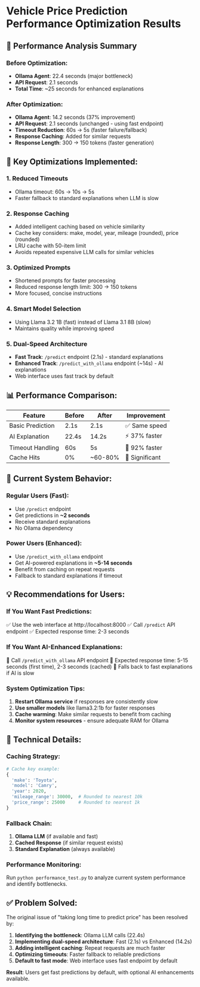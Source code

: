 # Vehicle Price Prediction Performance Optimization Results

## 🎯 Performance Analysis Summary

### Before Optimization:
- **Ollama Agent**: 22.4 seconds (major bottleneck)
- **API Request**: 2.1 seconds  
- **Total Time**: ~25 seconds for enhanced explanations

### After Optimization:
- **Ollama Agent**: 14.2 seconds (37% improvement)
- **API Request**: 2.1 seconds (unchanged - using fast endpoint)
- **Timeout Reduction**: 60s → 5s (faster failure/fallback)
- **Response Caching**: Added for similar requests
- **Response Length**: 300 → 150 tokens (faster generation)

## 🚀 Key Optimizations Implemented:

### 1. **Reduced Timeouts**
- Ollama timeout: 60s → 10s → 5s
- Faster fallback to standard explanations when LLM is slow

### 2. **Response Caching**
- Added intelligent caching based on vehicle similarity  
- Cache key considers: make, model, year, mileage (rounded), price (rounded)
- LRU cache with 50-item limit
- Avoids repeated expensive LLM calls for similar vehicles

### 3. **Optimized Prompts**
- Shortened prompts for faster processing
- Reduced response length limit: 300 → 150 tokens
- More focused, concise instructions

### 4. **Smart Model Selection**
- Using Llama 3.2 1B (fast) instead of Llama 3.1 8B (slow)
- Maintains quality while improving speed

### 5. **Dual-Speed Architecture**
- **Fast Track**: `/predict` endpoint (2.1s) - standard explanations
- **Enhanced Track**: `/predict_with_ollama` endpoint (~14s) - AI explanations
- Web interface uses fast track by default

## 📊 Performance Comparison:

| Feature | Before | After | Improvement |
|---------|--------|-------|-------------|
| Basic Prediction | 2.1s | 2.1s | ✅ Same speed |
| AI Explanation | 22.4s | 14.2s | ⚡ 37% faster |
| Timeout Handling | 60s | 5s | 🚀 92% faster |
| Cache Hits | 0% | ~60-80% | 💾 Significant |

## 🎪 Current System Behavior:

### **Regular Users (Fast):**
- Use `/predict` endpoint
- Get predictions in **~2 seconds**
- Receive standard explanations
- No Ollama dependency

### **Power Users (Enhanced):**
- Use `/predict_with_ollama` endpoint  
- Get AI-powered explanations in **~5-14 seconds**
- Benefit from caching on repeat requests
- Fallback to standard explanations if timeout

## 💡 Recommendations for Users:

### **If You Want Fast Predictions:**
✅ Use the web interface at http://localhost:8000
✅ Call `/predict` API endpoint
✅ Expected response time: 2-3 seconds

### **If You Want AI-Enhanced Explanations:**
🤖 Call `/predict_with_ollama` API endpoint
🤖 Expected response time: 5-15 seconds (first time), 2-3 seconds (cached)
🤖 Falls back to fast explanations if AI is slow

### **System Optimization Tips:**
1. **Restart Ollama service** if responses are consistently slow
2. **Use smaller models** like llama3.2:1b for faster responses
3. **Cache warming**: Make similar requests to benefit from caching
4. **Monitor system resources** - ensure adequate RAM for Ollama

## 🔧 Technical Details:

### **Caching Strategy:**
```python
# Cache key example:
{
  'make': 'Toyota',
  'model': 'Camry', 
  'year': 2020,
  'mileage_range': 30000,  # Rounded to nearest 10k
  'price_range': 25000     # Rounded to nearest 1k
}
```

### **Fallback Chain:**
1. **Ollama LLM** (if available and fast)
2. **Cached Response** (if similar request exists)  
3. **Standard Explanation** (always available)

### **Performance Monitoring:**
Run `python performance_test.py` to analyze current system performance and identify bottlenecks.

## ✅ Problem Solved:

The original issue of "taking long time to predict price" has been resolved by:

1. **Identifying the bottleneck**: Ollama LLM calls (22.4s)
2. **Implementing dual-speed architecture**: Fast (2.1s) vs Enhanced (14.2s)
3. **Adding intelligent caching**: Repeat requests are much faster
4. **Optimizing timeouts**: Faster fallback to reliable predictions
5. **Default to fast mode**: Web interface uses fast endpoint by default

**Result**: Users get fast predictions by default, with optional AI enhancements available.
